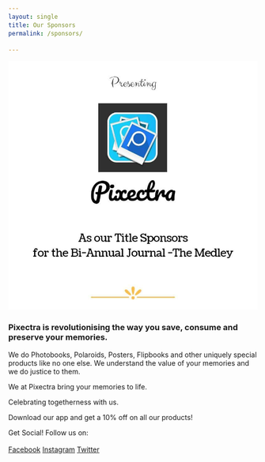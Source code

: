 ```yaml
---
layout: single
title: Our Sponsors
permalink: /sponsors/

---
```


<img src="/assets/img/spon_pixectra.jpg">

### Pixectra is revolutionising the way you save, consume and preserve your memories.

We do Photobooks, Polaroids, Posters, Flipbooks and other uniquely special products like no one else. We understand the value of your memories and we do justice to them. 

We at Pixectra bring your memories to life.

Celebrating togetherness with us. 

Download our app and get a 10% off on all our products!

Get Social! Follow us on:<br><br>
<a href="https://www.facebook.com/pixectra" target="_blank" class="btn btn--facebook"><i class="fab fa-fw fa-facebook-square" aria-hidden="true"></i>Facebook</a>
<a href="https://www.instagram.com/pixectra" target="_blank" class="btn btn--google-plus"><i class="fab fa-fw fa-instagram" aria-hidden="true"></i>Instagram</a>
<a href="https://www.twitter.com/pixectra" target="_blank" class="btn btn--twitter"><i class="fab fa-fw fa-twitter-square" aria-hidden="true"></i>Twitter</a>
